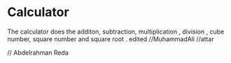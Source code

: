 # Calculator

The calculator does the additon, subtraction, multiplication , division , cube number, square number and square root .
edited
//MuhammadAli
//attar

// Abdelrahman Reda
